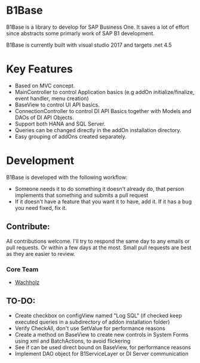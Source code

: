 # B1Base

B1Base is a library to develop for SAP Business One. It saves a lot of effort since abstracts some primarly work of SAP B1 development.

B1Base is currently built with visual studio 2017 and targets .net 4.5

# Key Features

* Based on MVC concept.
* MainController to control Application basics (e.g addOn initialize/finalize, event handler, menu creation)
* BaseView to control UI API basics.
* ConnectionController to control DI API Basics together with Models and DAOs of DI API Objects.
* Support both HANA and SQL Server. 
* Queries can be changed directly in the addOn installation directory.
* Easy grouping of addOns created separately.

# Development
B1Base is developed with the following workflow:

* Someone needs it to do something it doesn't already do, that person implements that something and submits a pull request
* If it doesn't have a feature that you want it to have, add it.  If it has a bug you need fixed, fix it.

## Contribute:
All contributions welcome.  I'll try to respond the same day to any emails or pull requests.  Or within a few 
days at the most.  Small pull requests are best as they are easier to review.

### Core Team

* [Wachholz](https://github.com/WilliamWachholz)

## TO-DO:
* Create checkbox on configView named "Log SQL" (if checked keep executed queries in a subdirectory of addon installation folder)
* Verify CheckAll, don't use SetValue for performance reasons
* Create a method on BaseView to create new controls in System Forms using xml and BatchActions, to avoid flickering
* See if can be used direct bound on BaseView, for performance reasons
* Implement DAO object for B1ServiceLayer or DI Server communication


